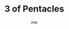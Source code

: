 ---
# basics
title     		 : "3 of Pentacles"
token					 : 'coins-03'
card_type			 : '' # major, minor, court
layout				 : "tarot-card"
author    		 : 'me'
one_liner 		 : "Expression, production, work, contribution"
alt_names			 : ['Works', 'Work']
images				 : ['/assets/images/tarot/rws/rw-coins-03.jpg']
keywords			 : ['expression', 'production', 'work', 'contribution']
url						 : 'tarot/cards/coins-03'
aliases				 : []

meaning_light  : "Finishing a project. Setting and meeting standards. Performing according to specifications. Making something others value. Creating something new. Doing your part in a group project. Delivering exactly what others have asked for."

meaning_shadow : "Pandering to the tastes of others. Failing to deliver what you’ve promised. Not delivering your best work unless closely supervised. Ignoring or breaking agreements with those who have invested in you. Refusing to do your part. Failing to abide by a clearly-outlined agreement with yourself or others."

# more detail
correspondence_planet 			: "Mars"
correspondence_astrological : "Capricorn"
correspondence_affirmation  : "My work produces results."
correspondence_story 				: "The main character achieves a result that no other characters have been able to attain."

advice_relationships 	 : "What are the terms that govern your relationship? What have you agreed to do? What roles and responsibilities fall to your partner or friend? The health of any relationship is directly related to the effort both partners make to fulfill their obligations. If you haven’t discussed terms, do so."

advice_work 					 : "It’s time to review contracts and agreements. To what extent do you deliver an honest day’s work? To what extent is this fairly compensated? If you agreed to work for a certain price, you should fulfill that agreement, even if you underestimated the time and effort involved in a project. A formula for success: know what you need, ask for it up front, and deliver more than promised."

advice_spirituality 	 : "In return for dedicated pursuit, a spiritual path should yield focus, fulfillment, and peace. To what extent is your own spiritual practice delivering the promised changes in mind, body, and prosperity? It may be time to evaluate what you’re giving … and receiving."

advice_personal_growth : "Integrity is a fragile thing; one broken promise or one unmet commitment can shatter it forever. If you are out of integrity with someone, it’s time to correct the situation by admitting fault and accepting consequences. If someone is out of integrity with you, you’ll have to decide what value you place on giving them a second chance."

advice_fortune_telling : "A high-dollar contract is in your future. If you work hard, you’ll succeed."

questions	: ["How well will your work hold up to critical review?", "How can I get more done?", "What’s expected of me? How large a role do I play in controlling those expectations?", "What’s been agreed to? How well has that agreement been followed?"]

# referenced in the symbols.toml data file
symbols	  : ['3', 'coins', 'reviewing-work', 'teamwork']

# metadata
suppress_topnav : true
related_cards 	: []

---